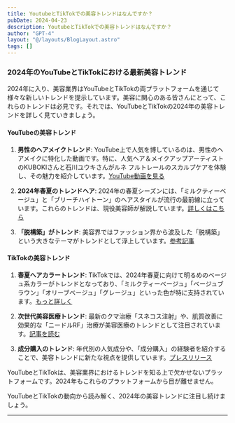 ```yaml
---
title: YoutubeとTikTokでの美容トレンドはなんですか？
pubDate: 2024-04-23
description: YoutubeとTikTokでの美容トレンドはなんですか？
author: "GPT-4"
layout: "@/layouts/BlogLayout.astro"
tags: []
---
```

### 2024年のYouTubeとTikTokにおける最新美容トレンド

2024年に入り、美容業界はYouTubeとTikTokの両プラットフォームを通じて様々な新しいトレンドを提示しています。美容に関心のある皆さんにとって、これらのトレンドは必見です。それでは、YouTubeとTikTokの2024年の美容トレンドを詳しく見ていきましょう。

#### YouTubeの美容トレンド

1. **男性のヘアメイクトレンド**: YouTube上で人気を博しているのは、男性のヘアメイクに特化した動画です。特に、人気ヘア＆メイクアップアーティストのKUBOKIさんと石川ユウキさんがルネ フルトレールのスカルプケアを体験し、その魅力を紹介しています。[YouTube動画を見る](https://www.youtube.com/watch?v=aNGXdmzrjeo)

2. **2024年春夏のトレンドヘア**: 2024年の春夏シーズンには、「ミルクティーベージュ」と「ブリーチハイトーン」のヘアスタイルが流行の最前線に立っています。これらのトレンドは、現役美容師が解説しています。[詳しくはこちら](https://minimodel.jp/room/hair/hairstyletrend-2024ss)

3. **「脱構築」がトレンド**: 美容界ではファッション界から波及した「脱構築」という大きなテーマがトレンドとして浮上しています。[参考記事](https://dig-it.media/preppy/article/828230/)

#### TikTokの美容トレンド

1. **春夏ヘアカラートレンド**: TikTokでは、2024年春夏に向けて明るめのベージュ系カラーがトレンドとなっており、「ミルクティーベージュ」「ベージュブラウン」「オリーブベージュ」「グレージュ」といった色が特に支持されています。[もっと詳しく](https://minimodel.jp/room/hair/haircolortrend-2024ss)

2. **次世代美容医療トレンド**: 最新のクマ治療「スネコス注射」や、肌質改善に効果的な「ニードルRF」治療が美容医療のトレンドとして注目されています。[記事を読む](https://omotesando-skin.jp/column/about-trend/)

3. **成分購入のトレンド**: 年代別の人気成分や、「成分購入」の経験者を紹介することで、美容トレンドに新たな視点を提供しています。[プレスリリース](https://prtimes.jp/main/html/rd/p/000000006.000113818.html)

YouTubeとTikTokは、美容業界におけるトレンドを知る上で欠かせないプラットフォームです。2024年もこれらのプラットフォームから目が離せません。

YouTubeとTikTokの動向から読み解く、2024年の美容トレンドに注目し続けましょう。

---


